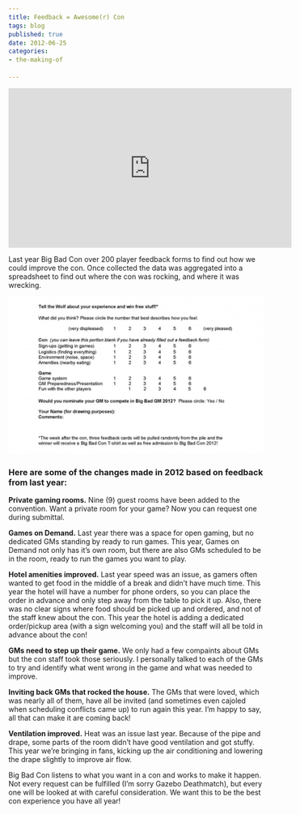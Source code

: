 ```yaml
---
title: Feedback = Awesome(r) Con
tags: blog
published: true
date: 2012-06-25
categories:
- the-making-of

---
```

<iframe width="560" height="315" align="center" src="https://www.youtube.com/embed/dpabOVQVR6I" frameborder="0" allowfullscreen></iframe>

Last year Big Bad Con over 200 player feedback forms to find out how we could improve the con. Once collected the data was aggregated into a spreadsheet to find out where the con was rocking, and where it was wrecking.

[![](/images/BigBadFeedbackForms-1024x632.jpg "BigBadFeedbackForms")](/images/BigBadFeedbackForms.jpg)

### Here are some of the changes made in 2012 based on feedback from last year:

**Private gaming rooms.** Nine (9) guest rooms have been added to the convention. Want a private room for your game? Now you can request one during submittal.

**Games on Demand.** Last year there was a space for open gaming, but no dedicated GMs standing by ready to run games. This year, Games on Demand not only has it’s own room, but there are also GMs scheduled to be in the room, ready to run the games you want to play.

**Hotel amenities improved.** Last year speed was an issue, as gamers often wanted to get food in the middle of a break and didn’t have much time. This year the hotel will have a number for phone orders, so you can place the order in advance and only step away from the table to pick it up. Also, there was no clear signs where food should be picked up and ordered, and not of the staff knew about the con. This year the hotel is adding a dedicated order/pickup area (with a sign welcoming you) and the staff will all be told in advance about the con!

**GMs need to step up their game.** We only had a few compaints about GMs but the con staff took those seriously. I personally talked to each of the GMs to try and identify what went wrong in the game and what was needed to improve.

**Inviting back GMs that rocked the house.** The GMs that were loved, which was nearly all of them, have all be invited (and sometimes even cajoled when scheduling conflicts came up) to run again this year. I’m happy to say, all that can make it are coming back!

**Ventilation improved.** Heat was an issue last year. Because of the pipe and drape, some parts of the room didn’t have good ventilation and got stuffy. This year we’re bringing in fans, kicking up the air conditioning and lowering the drape slightly to improve air flow.

Big Bad Con listens to what you want in a con and works to make it happen. Not every request can be fulfilled (I’m sorry Gazebo Deathmatch), but every one will be looked at with careful consideration. We want this to be the best con experience you have all year!